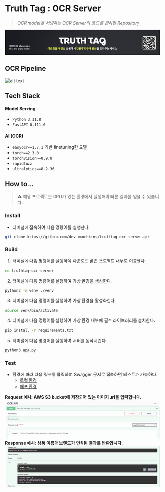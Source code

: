 # Truth Tag : OCR Server
> _OCR model을 서빙하는 OCR Server의 코드를 관리한 Repository_

<!-- <img width="1456" alt="image" src="https://github.com/dev-munchkins/truthtag-ai-server/assets/68195241/678d1058-fad2-4a55-b123-be373f7af8af">
![alt text](image.png) -->
![alt text](image-3.png)

## OCR Pipeline
![alt text](<Group 39.png>)

## Tech Stack
#### Model Serving
- ```Python 3.11.8```
- ```FastAPI 0.111.0```

#### AI (OCR)
- ```easyocr==1.7.1``` 기반 finetuning한 모델
- ```torch==2.3.0```
- ```torchvision>=0.9.0```
- ```rapidfuzz```
- ```ultralytics==8.2.36```

## How to...
> ⚠️ 해당 프로젝트는 GPU가 있는 환경에서 실행해야 빠른 결과를 얻을 수 있습니다.

### Install
- 터미널에 접속하여 다음 명령어를 실행한다.
```bash
git clone https://github.com/dev-munchkins/truthtag-ocr-server.git
```

### Build
1. 터미널에 다음 명령어를 실행하여 다운로드 받은 프로젝트 내부로 이동한다.
```bash
cd truthtag-ocr-server
```

2. 터미널에 다음 명령어를 실행하여 가상 환경을 생성한다.
```bash
python3 -m venv ./venv
```

3. 터미널에 다음 명령어를 실행하여 가상 환경을 활성화한다.
```bash
source venv/bin/activate
```

4. 터미널에 다음 명령어를 실행하여 가상 환경 내부에 필수 라이브러리를 설치한다.
```bash
pip install -r requirements.txt
```

5. 터미널에 다음 명령어를 실행하여 서버를 동작시킨다.
```bash
python3 app.py
```

### Test
- 환경에 따라 다음 링크를 클릭하여 Swagger 문서로 접속하면 테스트가 가능하다.
  - [로컬 환경](http://localhost:8000/docs)
  - [배포 환경](https://ai.truthtag.site/docs)

<b>Request 예시<b>: AWS S3 bucket에 저장되어 있는 이미지 url을 입력합니다. <br>
![alt text](image-1.png)
<b>Response 예시<b>: 상품 이름과 브랜드가 인식된 결과를 반환합니다. <br>
![alt text](image-2.png)